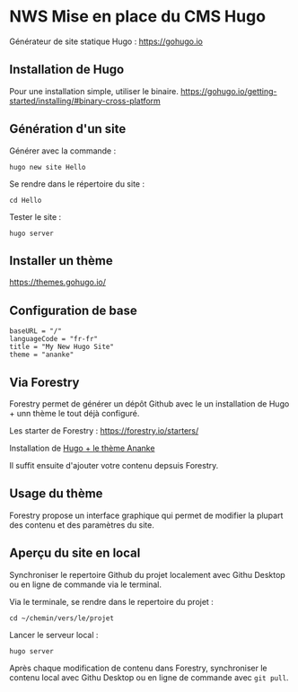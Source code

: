 # NWS Mise en place du CMS Hugo

Générateur de site statique Hugo : https://gohugo.io

## Installation de Hugo
Pour une installation simple, utiliser le binaire.
https://gohugo.io/getting-started/installing/#binary-cross-platform

## Génération d'un site

Générer avec la commande :
~~~
hugo new site Hello
~~~

Se rendre dans le répertoire du site :
~~~
cd Hello
~~~

Tester le site :
~~~
hugo server
~~~

## Installer un thème
https://themes.gohugo.io/

## Configuration de base
~~~
baseURL = "/"
languageCode = "fr-fr"
title = "My New Hugo Site"
theme = "ananke"
~~~

## Via Forestry

Forestry permet de générer un dépôt Github avec le un installation de Hugo + unn thème le tout déjà configuré.

Les starter de Forestry : https://forestry.io/starters/

Installation de [Hugo + le thème Ananke](https://app.forestry.io/quick-start?repo=forestryio%2fhugo-ananke-forestry&branch=master&engine=hugo&preview=https://res.cloudinary.com/forestry-io/image/fetch/w_400,h_300,c_fill,f_jpg/https://forestry.io/img/starters/ananke.jpg)

Il suffit ensuite d'ajouter votre contenu depsuis Forestry.

## Usage du thème  

Forestry propose un interface graphique qui permet de modifier la plupart des contenu et des paramètres du site.

## Aperçu du site en local

Synchroniser le repertoire Github du projet localement avec Githu Desktop ou en ligne de commande via le terminal.

Via le terminale, se rendre dans le repertoire du projet : 
~~~
cd ~/chemin/vers/le/projet
~~~

Lancer le serveur local :
~~~
hugo server
~~~

Après chaque modification de contenu dans Forestry, synchroniser le contenu local avec Githu Desktop ou en ligne de commande avec `git pull`.
